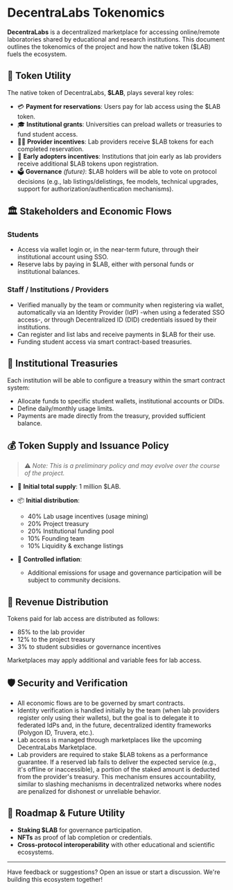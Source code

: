 # DecentraLabs Tokenomics

**DecentraLabs** is a decentralized marketplace for accessing online/remote laboratories shared by educational and research institutions. This document outlines the tokenomics of the project and how the native token ($LAB) fuels the ecosystem.

## 🧩 Token Utility

The native token of DecentraLabs, **$LAB**, plays several key roles:

- 💳 **Payment for reservations**: Users pay for lab access using the $LAB token.
- 🎓 **Institutional grants**: Universities can preload wallets or treasuries to fund student access.
- 🧑‍🏫 **Provider incentives**: Lab providers receive $LAB tokens for each completed reservation.
- 🚀 **Early adopters incentives**: Institutions that join early as lab providers receive additional $LAB tokens upon registration.
- 🗳️ **Governance** *(future)*: $LAB holders will be able to vote on protocol decisions (e.g., lab listings/delistings, fee models, technical upgrades, support for authorization/authentication mechanisms).

## 🏛️ Stakeholders and Economic Flows

### Students
- Access via wallet login or, in the near-term future, through their institutional account using SSO.
- Reserve labs by paying in $LAB, either with personal funds or institutional balances.

### Staff / Institutions / Providers
- Verified manually by the team or community when registering via wallet, automatically via an Identity Provider (IdP) -when using a federated SSO access-, or through Decentralized ID (DID) credentials issued by their institutions.
- Can register and list labs and receive payments in $LAB for their use.
- Funding student access via smart contract-based treasuries.

## 🏦 Institutional Treasuries

Each institution will be able to configure a treasury within the smart contract system:

- Allocate funds to specific student wallets, institutional accounts or DIDs.
- Define daily/monthly usage limits.
- Payments are made directly from the treasury, provided sufficient balance.

## 💰 Token Supply and Issuance Policy

> ⚠️ *Note: This is a preliminary policy and may evolve over the course of the project.*

- 🔢 **Initial total supply**: 1 million $LAB.
- 📦 **Initial distribution**:
  - 40% Lab usage incentives (usage mining)
  - 20% Project treasury
  - 20% Institutional funding pool
  - 10% Founding team
  - 10% Liquidity & exchange listings

- 🔁 **Controlled inflation**:
  - Additional emissions for usage and governance participation will be subject to community decisions.

## 💼 Revenue Distribution

Tokens paid for lab access are distributed as follows:
- 85% to the lab provider
- 12% to the project treasury
- 3% to student subsidies or governance incentives

Marketplaces may apply additional and variable fees for lab access.

## 🛡️ Security and Verification

- All economic flows are to be governed by smart contracts.
- Identity verification is handled initially by the team (when lab providers register only using their wallets), but the goal is to delegate it to federated IdPs and, in the future, decentralized identity frameworks (Polygon ID, Truvera, etc.).
- Lab access is managed through marketplaces like the upcoming DecentraLabs Marketplace.
- Lab providers are required to stake $LAB tokens as a performance guarantee. If a reserved lab fails to deliver the expected service (e.g., it's offline or inaccessible), a portion of the staked amount is deducted from the provider's treasury. This mechanism ensures accountability, similar to slashing mechanisms in decentralized networks where nodes are penalized for dishonest or unreliable behavior.

## 🔮 Roadmap & Future Utility

- **Staking $LAB** for governance participation.
- **NFTs** as proof of lab completion or credentials.
- **Cross-protocol interoperability** with other educational and scientific ecosystems.

---

Have feedback or suggestions? Open an issue or start a discussion. We're building this ecosystem together!
